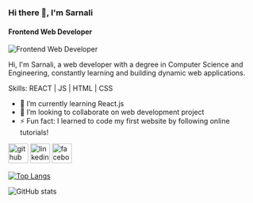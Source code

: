 ### Hi there 👋, I'm Sarnali
#### Frontend Web Developer
![Frontend Web Developer](https://media.licdn.com/dms/image/D5616AQGl_lnDZmVNBg/profile-displaybackgroundimage-shrink_350_1400/0/1714594456496?e=1723680000&v=beta&t=W4Ud0soBIZYPRxvGzUay51MfP6ku42S-rZ5ynRWVpo0)

Hi, I'm Sarnali, a web developer with a degree in Computer Science and Engineering, constantly learning and building dynamic web applications.

Skills: REACT | JS | HTML | CSS

- 🌱 I’m currently learning React.js 
- 👯 I’m looking to collaborate on web development project 
- ⚡ Fun fact: I learned to code my first website by following online tutorials! 


[<img src='https://cdn.jsdelivr.net/npm/simple-icons@3.0.1/icons/github.svg' alt='github' height='40'>](https://github.com/https://github.com/sarnali3515)  [<img src='https://cdn.jsdelivr.net/npm/simple-icons@3.0.1/icons/linkedin.svg' alt='linkedin' height='40'>](https://www.linkedin.com/in/https://www.linkedin.com/in/khatuna-jannat-sarnali//)  [<img src='https://cdn.jsdelivr.net/npm/simple-icons@3.0.1/icons/facebook.svg' alt='facebook' height='40'>](https://www.facebook.com/https://www.facebook.com/profile.php?id=100005349826461)  

[![Top Langs](https://github-readme-stats.vercel.app/api/top-langs/?username=https://github.com/sarnali3515)](https://github.com/anuraghazra/github-readme-stats)

![GitHub stats](https://github-readme-stats.vercel.app/api?username=https://github.com/sarnali3515&show_icons=true)  

